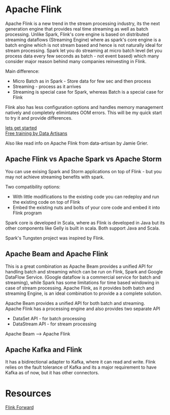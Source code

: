 # Apache Flink

Apache Flink is a new trend in the stream processing industry, its the next generation engine that provides real time streaming as well as batch processing. Unlike Spark, Flink's core engine is based on distributed streaming dataflows (Streaming Engine) where as spark's core engine is a batch engine which is not stream based and hence is not naturally ideal for stream processing. Spark let you do streaming at micro batch level (let you process data every few seconds as batch - not event based) which many consider major reason behind many companies reinvesting in Flink. 

Main difference:   
* Micro Batch as in Spark - Store data for few sec and then process
* Streaming - process as it arrives 
* Streaming is special case for Spark, whereas Batch is a special case for Flink

Flink also has less configuration options and handles memory management natively and completely elimintates OOM errors. This will be my quick start to try it and provide differences.

[lets get started](http://www.slideshare.net/sbaltagi/stepbystep-introduction-to-apache-flink)   
[Free training by Data Artisans](http://dataartisans.github.io/flink-training)



Also like read info on Apache Flink from data-artisan by Jamie Grier.

## Apache Flink vs Apache Spark vs Apache Storm
You can use exising Spark and Storm applications on top of Flink - but you may not achieve streaming benefits with spark.   

Two compatibility options:   
* With little modifications to the existing code you can redeploy and run the existing code on top of Flink
* Embed the existing nuts and bolts of your core code and embed it into Flink program

Spark core is developed in Scala, where as Flink is developed in Java but its other components like Gelly is built in scala. Both support Java and Scala.

Spark's Tungsten project was inspired by Flink.

## Apache Beam and Apache Flink
This is a great combination as Apache Beam provides a unified API for handling batch and streaming which can be run on Flink, Spark and Google DataFlow Service. (Google dataflow is a commercial service for batch and streaming), while Spark has some limitations for time based windowing in case of stream processing. Apache Flink, as it provides both batch and streaming Engine, is an ideal combination to provide a a complete solution.

Apache Beam provides a unified API for both batch and streaming.   
Apache Flink has a processing engine and also provides two separate API   
* DataSet API - for batch processing
* DataStream API - for stream processing 

Apache Beam --> Apache Flink 

## Apache Kafka and Flink
It has a bidirectional adapter to Kafka, where it can read and write.
Flink relies on the fault tolerance of Kafka and its a major requirement to have Kafka as of now, but it has other connectors.


# Resources
[Flink Forward](https://www.youtube.com/channel/UCY8_lgiZLZErZPF47a2hXMA)
